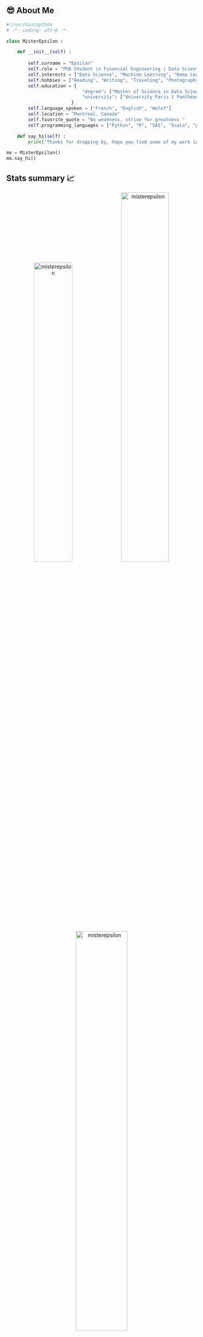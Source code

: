 <!-- 
# Hey there :wave:
<img src="https://raw.githubusercontent.com/misterepsilon/misterepsilon/master/resources/banner.png" alt="Hello world">
-->


## 😎 About Me 
```python
#!/usr/bin/python
# -*- coding: utf-8 -*-

class MisterEpsilon :

    def __init__(self) :
        
        self.surname = "Epsilon"
        self.role = "PhD Student in Financial Engineering | Data Scientist"
        self.interests = ["Data Science", "Machine Learning", "Deep Learning", "Big Data", "Finance", "Economics", "Statistics", "Quantitative Analysis"]
        self.hobbies = ["Reading", "Writing", "Traveling", "Photography", "Music", "Movies", "Cooking"]
        self.education = {
                            "degree": ["Master of Science in Data Science", "PhD in Financial Engineering (in progress)"],
                            "university": ["University Paris 1 Panthéon-Sorbonne", "HEC Montréal"],
                        }
        self.language_spoken = ["French", "English", "Wolof"]
        self.location = "Montreal, Canada"
        self.favorite_quote = "No weakness, strive for greatness "
        self.programming_languages = ["Python", "R", "SAS", "Scala", "pySPARK"]

    def say_hi(self) :
        print("Thanks for dropping by, hope you find some of my work interesting.")

me = MisterEpsilon()
me.say_hi()
```

<!-- 
## 👀 GitHub stats 
| <a href="https://github.com/misterepsilon/github-readme-stats"><img align="center" src="https://github-readme-stats.vercel.app/api?username=misterepsilon&show_icons=true&theme=tokyonight&hide_border=true" alt="Anurag's github stats" /></a> | <a href="https://github.com/misterepsilon/github-readme-stats"><img align="center" src="https://github-readme-stats.vercel.app/api/top-langs/?username=misterepsilon&theme=tokyonight&hide_border=true" /></a> |
| ------------- | ------------- |
-->

## Stats summary 📈

<p align="center">
<img width="45%" src="https://github-readme-stats.vercel.app/api/top-langs?username=misterepsilon&show_icons=true&theme=dracula&title_color=ff8000&text_color=ffffff&bg_color=6a6a6a&locale=en&layout=compact&hide_border=true" alt="misterepsilon" /> 
<img width="50%" src="https://github-readme-stats.vercel.app/api?username=misterepsilon&show_icons=true&theme=dracula&title_color=ff8000&text_color=ffffff&bg_color=6a6a6a&locale=en&hide_border=true" alt="misterepsilon" />
<img width="52%" src="https://github-readme-streak-stats.herokuapp.com/?user=misterepsilon&theme=highcontrast&hide_border=true" alt="misterepsilon" />
</p>

<!-- 
## 📈 📉 Activity Graph
[![misterepsilon's GitHub Activity Graph](https://activity-graph.herokuapp.com/graph?username=misterepsilon&theme=tokyonight)](https://github.io/misterepsilon)

## <h2 align="center">Visitor Count</h2>
 <p align="center"> 
 <img src="https://profile-counter.glitch.me/{misterepsilon}/count.svg" alt="misterepsilon"/>
</p>
-->

<!-- 
<p align="center"> 
  Visitor count<br>
  <img src="https://profile-counter.glitch.me/misterepsilon/count.svg" />
</p>
-->
<!-- 
## 🔥 Streak stats
GitHub Readme Streak Stats - https://github.com/misterepsilon/github-readme-streak-stats 
<p align="center">
  <a href="https://github.com/misterepsilon/github-readme-streak-stats">
    <img title="🔥 Get streak stats for your profile at git.io/streak-stats" alt="misterepsilon's streak" src="https://github-readme-streak-stats.herokuapp.com/?user=misterepsilon&theme=tokyonight&hide_border=true"/>
  </a>
-->




